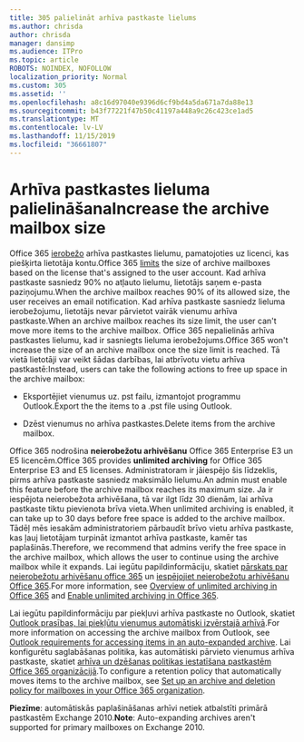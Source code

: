 ```yaml
---
title: 305 palielināt arhīva pastkaste lielums
ms.author: chrisda
author: chrisda
manager: dansimp
ms.audience: ITPro
ms.topic: article
ROBOTS: NOINDEX, NOFOLLOW
localization_priority: Normal
ms.custom: 305
ms.assetid: ''
ms.openlocfilehash: a8c16d97040e9396d6cf9bd4a5da671a7da88e13
ms.sourcegitcommit: b43f77221f47b50c41197a448a9c26c423ce1ad5
ms.translationtype: MT
ms.contentlocale: lv-LV
ms.lasthandoff: 11/15/2019
ms.locfileid: "36661807"
---
```

# <a name="increase-the-archive-mailbox-size"></a><span data-ttu-id="e2d5d-102">Arhīva pastkastes lieluma palielināšana</span><span class="sxs-lookup"><span data-stu-id="e2d5d-102">Increase the archive mailbox size</span></span>

<span data-ttu-id="e2d5d-103">Office 365 [ierobežo](https://docs.microsoft.com/office365/servicedescriptions/exchange-online-service-description/exchange-online-limits#mailbox-storage-limits) arhīva pastkastes lielumu, pamatojoties uz licenci, kas piešķirta lietotāja kontu.</span><span class="sxs-lookup"><span data-stu-id="e2d5d-103">Office 365 [limits](https://docs.microsoft.com/office365/servicedescriptions/exchange-online-service-description/exchange-online-limits#mailbox-storage-limits) the size of archive mailboxes based on the license that's assigned to the user account.</span></span> <span data-ttu-id="e2d5d-104">Kad arhīva pastkaste sasniedz 90% no atļauto lielumu, lietotājs saņem e-pasta paziņojumu.</span><span class="sxs-lookup"><span data-stu-id="e2d5d-104">When the archive mailbox reaches 90% of its allowed size, the user receives an email notification.</span></span> <span data-ttu-id="e2d5d-105">Kad arhīva pastkaste sasniedz lieluma ierobežojumu, lietotājs nevar pārvietot vairāk vienumu arhīva pastkaste.</span><span class="sxs-lookup"><span data-stu-id="e2d5d-105">When an archive mailbox reaches its size limit, the user can't move more items to the archive mailbox.</span></span> <span data-ttu-id="e2d5d-106">Office 365 nepalielinās arhīva pastkastes lielumu, kad ir sasniegts lieluma ierobežojums.</span><span class="sxs-lookup"><span data-stu-id="e2d5d-106">Office 365 won't increase the size of an archive mailbox once the size limit is reached.</span></span> <span data-ttu-id="e2d5d-107">Tā vietā lietotāji var veikt šādas darbības, lai atbrīvotu vietu arhīva pastkastē:</span><span class="sxs-lookup"><span data-stu-id="e2d5d-107">Instead, users can take the following actions to free up space in the archive mailbox:</span></span>

- <span data-ttu-id="e2d5d-108">Eksportējiet vienumus uz. pst failu, izmantojot programmu Outlook.</span><span class="sxs-lookup"><span data-stu-id="e2d5d-108">Export the the items to a .pst file using Outlook.</span></span>

- <span data-ttu-id="e2d5d-109">Dzēst vienumus no arhīva pastkastes.</span><span class="sxs-lookup"><span data-stu-id="e2d5d-109">Delete items from the archive mailbox.</span></span>

<span data-ttu-id="e2d5d-110">Office 365 nodrošina **neierobežotu arhivēšanu** Office 365 Enterprise E3 un E5 licencēm.</span><span class="sxs-lookup"><span data-stu-id="e2d5d-110">Office 365 provides **unlimited archiving** for Office 365 Enterprise E3 and E5 licenses.</span></span> <span data-ttu-id="e2d5d-111">Administratoram ir jāiespējo šis līdzeklis, pirms arhīva pastkaste sasniedz maksimālo lielumu.</span><span class="sxs-lookup"><span data-stu-id="e2d5d-111">An admin must enable this feature before the archive mailbox reaches its maximum size.</span></span> <span data-ttu-id="e2d5d-112">Ja ir iespējota neierobežota arhivēšana, tā var ilgt līdz 30 dienām, lai arhīva pastkaste tiktu pievienota brīva vieta.</span><span class="sxs-lookup"><span data-stu-id="e2d5d-112">When unlimited archiving is enabled, it can take up to 30 days before free space is added to the archive mailbox.</span></span> <span data-ttu-id="e2d5d-113">Tādēļ mēs iesakām administratoriem pārbaudīt brīvo vietu arhīva pastkaste, kas ļauj lietotājam turpināt izmantot arhīva pastkaste, kamēr tas paplašinās.</span><span class="sxs-lookup"><span data-stu-id="e2d5d-113">Therefore, we recommend that admins verify the free space in the archive mailbox, which allows the user to continue using the archive mailbox while it expands.</span></span> <span data-ttu-id="e2d5d-114">Lai iegūtu papildinformāciju, skatiet [pārskats par neierobežotu arhivēšanu office 365](https://docs.microsoft.com/office365/securitycompliance/unlimited-archiving) un [iespējojiet neierobežotu arhivēšanu Office 365](https://docs.microsoft.com/office365/securitycompliance/enable-unlimited-archiving).</span><span class="sxs-lookup"><span data-stu-id="e2d5d-114">For more information, see [Overview of unlimited archiving in Office 365](https://docs.microsoft.com/office365/securitycompliance/unlimited-archiving) and [Enable unlimited archiving in Office 365](https://docs.microsoft.com/office365/securitycompliance/enable-unlimited-archiving).</span></span>

<span data-ttu-id="e2d5d-115">Lai iegūtu papildinformāciju par piekļuvi arhīva pastkaste no Outlook, skatiet [Outlook prasības, lai piekļūtu vienumus automātiski izvērstajā arhīvā](https://docs.microsoft.com/office365/securitycompliance/unlimited-archiving#outlook-requirements-for-accessing-items-in-an-auto-expanded-archive).</span><span class="sxs-lookup"><span data-stu-id="e2d5d-115">For more information on accessing the archive mailbox from Outlook, see [Outlook requirements for accessing items in an auto-expanded archive](https://docs.microsoft.com/office365/securitycompliance/unlimited-archiving#outlook-requirements-for-accessing-items-in-an-auto-expanded-archive).</span></span> <span data-ttu-id="e2d5d-116">Lai konfigurētu saglabāšanas politika, kas automātiski pārvieto vienumus arhīva pastkaste, skatiet [arhīva un dzēšanas politikas iestatīšana pastkastēm Office 365 organizācijā](https://docs.microsoft.com/office365/securitycompliance/set-up-an-archive-and-deletion-policy-for-mailboxes).</span><span class="sxs-lookup"><span data-stu-id="e2d5d-116">To configure a retention policy that automatically moves items to the archive mailbox, see [Set up an archive and deletion policy for mailboxes in your Office 365 organization](https://docs.microsoft.com/office365/securitycompliance/set-up-an-archive-and-deletion-policy-for-mailboxes).</span></span>

<span data-ttu-id="e2d5d-117">**Piezīme**: automātiskās paplašināšanas arhīvi netiek atbalstīti primārā pastkastēm Exchange 2010.</span><span class="sxs-lookup"><span data-stu-id="e2d5d-117">**Note**: Auto-expanding archives aren't supported for primary mailboxes on Exchange 2010.</span></span>
